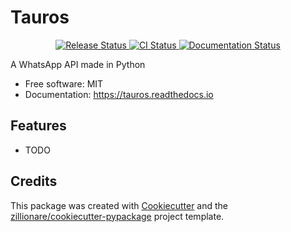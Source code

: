 # Tauros


<p align="center">
<a href="https://pypi.python.org/pypi/tauros">
    <img src="https://img.shields.io/pypi/v/tauros.svg"
        alt = "Release Status">
</a>

<a href="https://github.com/Manjit2003/tauros/actions">
    <img src="https://github.com/Manjit2003/tauros/actions/workflows/main.yml/badge.svg?branch=release" alt="CI Status">
</a>

<a href="https://tauros.readthedocs.io/en/latest/?badge=latest">
    <img src="https://readthedocs.org/projects/tauros/badge/?version=latest" alt="Documentation Status">
</a>

</p>


A WhatsApp API made in Python


* Free software: MIT
* Documentation: <https://tauros.readthedocs.io>


## Features

* TODO

## Credits

This package was created with [Cookiecutter](https://github.com/audreyr/cookiecutter) and the [zillionare/cookiecutter-pypackage](https://github.com/zillionare/cookiecutter-pypackage) project template.
